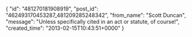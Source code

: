  {
   "id": "481270181908919",
   "post_id": "462493170453287_481209285248342",
   "from_name": "Scott Duncan",
   "message": "Unless specifically cited in an act or statute, of course!",
   "created_time": "2013-02-15T10:43:51+0000"
 }
